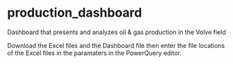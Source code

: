 # production_dashboard
Dashboard that presents and analyzes oil &amp; gas production in the Volve field

Download the Excel files and the Dashboard file then enter the file locations of the Excel files in the paramaters in the PowerQuery editor. 
